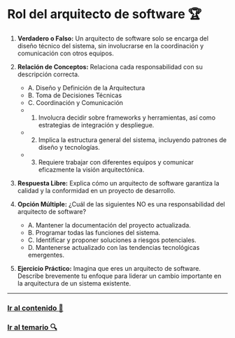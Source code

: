 # Rol del arquitecto de software 🏆

1. **Verdadero o Falso:** Un arquitecto de software solo se encarga del diseño técnico del sistema, sin involucrarse en la coordinación y comunicación con otros equipos.

2. **Relación de Conceptos:** Relaciona cada responsabilidad con su descripción correcta.
   - A. Diseño y Definición de la Arquitectura
   - B. Toma de Decisiones Técnicas
   - C. Coordinación y Comunicación
   - 1. Involucra decidir sobre frameworks y herramientas, así como estrategias de integración y despliegue.
   - 2. Implica la estructura general del sistema, incluyendo patrones de diseño y tecnologías.
   - 3. Requiere trabajar con diferentes equipos y comunicar eficazmente la visión arquitectónica.

3. **Respuesta Libre:** Explica cómo un arquitecto de software garantiza la calidad y la conformidad en un proyecto de desarrollo.

4. **Opción Múltiple:** ¿Cuál de las siguientes NO es una responsabilidad del arquitecto de software?
   - A. Mantener la documentación del proyecto actualizada.
   - B. Programar todas las funciones del sistema.
   - C. Identificar y proponer soluciones a riesgos potenciales.
   - D. Mantenerse actualizado con las tendencias tecnológicas emergentes.

5. **Ejercicio Práctico:** Imagina que eres un arquitecto de software. Describe brevemente tu enfoque para liderar un cambio importante en la arquitectura de un sistema existente.

---

### [Ir al contenido 📝](../../temario/01-introduccion/rol.md)

### [Ir al temario 🔍](../../readme.md)